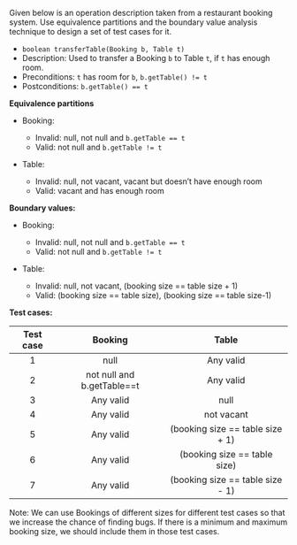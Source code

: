<panel header="{{ icon_Q_A }} transferTable">

Given below is an operation description taken from a restaurant booking system. Use equivalence partitions and the boundary value analysis technique to design a set of test cases for it.

* `boolean transferTable(Booking b, Table t)`
* Description: Used to transfer a Booking `b` to Table `t`, if `t` has enough room.
* Preconditions: `t` has room for `b`, `b.getTable() != t`
* Postconditions: `b.getTable() == t`

<panel type="seamless" header="{{ icon_A }} Answer" minimized>

**Equivalence partitions**

* Booking:

  * Invalid: null, not null and `b.getTable == t`
  * Valid: not null and `b.getTable != t`

* Table:

  * Invalid: null, not vacant, vacant but doesn’t have enough room
  * Valid: vacant and has enough room

**Boundary values:**

* Booking:

  * Invalid: null, not null and `b.getTable == t`
  * Valid: not null and `b.getTable != t`

* Table:

  * Invalid: null, not vacant, (booking size == table size + 1)
  * Valid: (booking size == table size), (booking size == table size-1)

**Test cases:**

| Test case   | Booking                     | Table                            |
| :---------: | :-------------------------: | :------------------------------: |
| 1           | null                        | Any valid                        |
| 2           | not null and b.getTable==t  | Any valid                        |
| 3           | Any valid                   | null                             |
| 4           | Any valid                   | not vacant                       |
| 5           | Any valid                   | (booking size == table size + 1) |
| 6           | Any valid                   | (booking size == table size)     |
| 7           | Any valid                   | (booking size == table size - 1) |

Note: We can use Bookings of different sizes for different test cases so that we increase the chance of finding bugs. If there is a minimum and maximum booking size, we should include them in those test cases.

</panel>
</panel>
